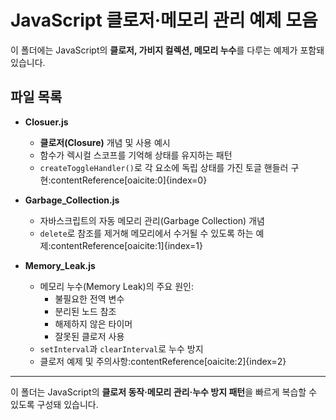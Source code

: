 # JavaScript 클로저·메모리 관리 예제 모음

이 폴더에는 JavaScript의 **클로저, 가비지 컬렉션, 메모리 누수**를 다루는 예제가 포함돼 있습니다.

## 파일 목록

- **Closuer.js**
    - **클로저(Closure)** 개념 및 사용 예시
    - 함수가 렉시컬 스코프를 기억해 상태를 유지하는 패턴
    - `createToggleHandler()`로 각 요소에 독립 상태를 가진 토글 핸들러 구현:contentReference[oaicite:0]{index=0}

- **Garbage_Collection.js**
    - 자바스크립트의 자동 메모리 관리(Garbage Collection) 개념
    - `delete`로 참조를 제거해 메모리에서 수거될 수 있도록 하는 예제:contentReference[oaicite:1]{index=1}

- **Memory_Leak.js**
    - 메모리 누수(Memory Leak)의 주요 원인:
        - 불필요한 전역 변수
        - 분리된 노드 참조
        - 해제하지 않은 타이머
        - 잘못된 클로저 사용
    - `setInterval`과 `clearInterval`로 누수 방지
    - 클로저 예제 및 주의사항:contentReference[oaicite:2]{index=2}

---

이 폴더는 JavaScript의 **클로저 동작·메모리 관리·누수 방지 패턴**을 빠르게 복습할 수 있도록 구성돼 있습니다.
